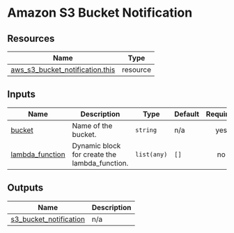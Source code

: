 # Amazon S3 Bucket Notification

## Resources

| Name                                                                                                                                  | Type     |
| ------------------------------------------------------------------------------------------------------------------------------------- | -------- |
| [aws_s3_bucket_notification.this](https://registry.terraform.io/providers/hashicorp/aws/latest/docs/resources/s3_bucket_notification) | resource |

## Inputs

| Name                                                                           | Description                                   | Type        | Default | Required |
| ------------------------------------------------------------------------------ | --------------------------------------------- | ----------- | ------- | :------: |
| <a name="input_bucket"></a> [bucket](#input_bucket)                            | Name of the bucket.                           | `string`    | n/a     |   yes    |
| <a name="input_lambda_function"></a> [lambda_function](#input_lambda_function) | Dynamic block for create the lambda_function. | `list(any)` | `[]`    |    no    |

## Outputs

| Name                                                                                                  | Description                             |
| ----------------------------------------------------------------------------------------------------- | --------------------------------------- |
| <a name="output_s3_bucket_notification"></a> [s3_bucket_notification](#output_s3_bucket_notification) | n/a |
